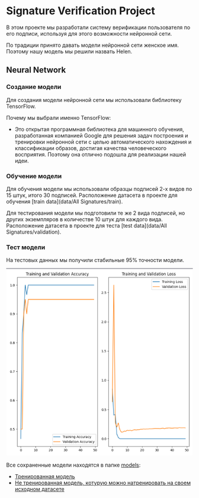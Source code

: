 # Signature Verification Project

В этом проекте мы разработали систему верификации пользователя по его подписи, используя для этого возможности нейронной сети.

По традиции принято давать модели нейронной сети женское имя. Поэтому нашу модель мы решили назвать Helen.
## Neural Network
### Создание модели
Для создания модели нейронной сети мы использовали библиотеку TensorFlow.

Почему мы выбрали именно TensorFlow:
 
* Это открытая программная библиотека для машинного обучения, разработанная компанией Google для решения задач построения и тренировки нейронной сети с целью автоматического нахождения и классификации образов, достигая качества человеческого восприятия. Поэтому она отлично подошла для реализации нашей идеи.

### Обучение модели
Для обучения модели мы использовали образцы подписей 2-х видов по 15 штук, итого 30 подписей. Расположение датасета в проекте для обучения [train data](data/All Signatures/train).

Для тестирования модели мы подготовили те же 2 вида подписей, но других экземпляров в количестве 10 штук для каждого вида. Расположение датасета в проекте для теста [test data](data/All Signatures/validation).

### Тест модели
На тестовых данных мы получили стабильные 95% точности модели.

![Results](images/results.png)

Все сохраненные модели находятся в папке [models](src/models):
* [Тренированная модель](src/models/trained_model.h5)
* [Не тренированная модель, котурую можно натренировать на своем исходном датасете](src/models/model.h5)
